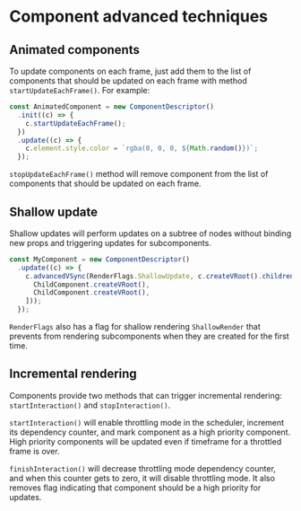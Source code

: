 # Component advanced techniques

## Animated components

To update components on each frame, just add them to the list of components that should be updated on each frame with
method `startUpdateEachFrame()`. For example:

```ts
const AnimatedComponent = new ComponentDescriptor()
  .init((c) => {
    c.startUpdateEachFrame();
  })
  .update((c) => {
    c.element.style.color = `rgba(0, 0, 0, ${Math.random()})`;
  });
```

`stopUpdateEachFrame()` method will remove component from the list of components that should be updated on each frame.

## Shallow update

Shallow updates will perform updates on a subtree of nodes without binding new props and triggering updates for
subcomponents.

```ts
const MyComponent = new ComponentDescriptor()
  .update((c) => {
    c.advancedVSync(RenderFlags.ShallowUpdate, c.createVRoot().children([
      ChildComponent.createVRoot(),
      ChildComponent.createVRoot(),
    ]));
  });
```

`RenderFlags` also has a flag for shallow rendering `ShallowRender` that prevents from rendering subcomponents when they
are created for the first time.

## Incremental rendering

Components provide two methods that can trigger incremental rendering: `startInteraction()` and `stopInteraction()`.

`startInteraction()` will enable throttling mode in the scheduler, increment its dependency counter, and mark component
as a high priority component. High priority components will be updated even if timeframe for a throttled frame is over.

`finishInteraction()` will decrease throttling mode dependency counter, and when this counter gets to zero, it will
disable throttling mode. It also removes flag indicating that component should be a high priority for updates.
